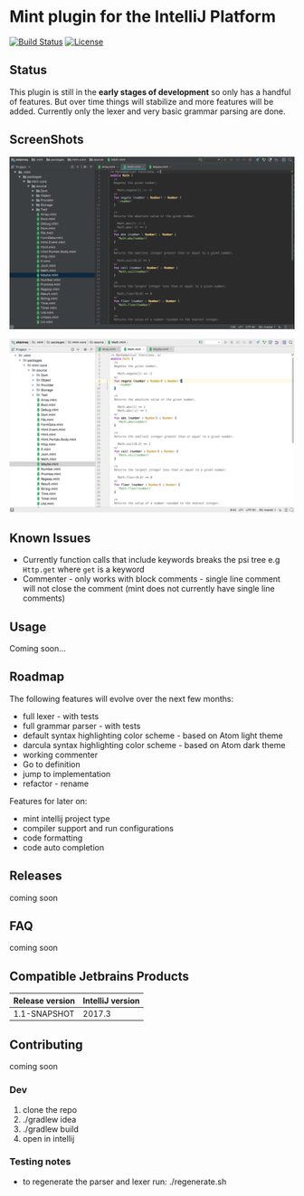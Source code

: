 # Mint plugin for the IntelliJ Platform


[![Build Status](https://travis-ci.org/kingsleyh/intellij-mint.svg?branch=master)](https://travis-ci.org/kingsleyh/intellij-mint)
[![License](https://img.shields.io/badge/License-BSD%203--Clause-blue.svg)](https://opensource.org/licenses/BSD-3-Clause)


## Status

This plugin is still in the **early stages of development** so only has a handful of features. But over time things will stabilize and more features will be added. Currently 
only the lexer and very basic grammar parsing are done.
 
## ScreenShots

![darcula](.README/darcula_mint.png) 

![default](.README/default_mint.png) 
 
## Known Issues
* Currently function calls that include keywords breaks the psi tree e.g `Http.get` where `get` is a keyword
* Commenter - only works with block comments - single line comment will not close the comment (mint does not currently have single line comments)
 
## Usage

Coming soon...

## Roadmap

The following features will evolve over the next few months:

* full lexer - with tests
* full grammar parser - with tests
* default syntax highlighting color scheme - based on Atom light theme
* darcula syntax highlighting color scheme - based on Atom dark theme
* working commenter
* Go to definition
* jump to implementation
* refactor - rename

Features for later on:

* mint intellij project type
* compiler support and run configurations
* code formatting
* code auto completion

## Releases

coming soon

## FAQ

coming soon 

## Compatible Jetbrains Products

| Release version | IntelliJ version |
|-----------------|------------------|
| 1.1-SNAPSHOT    | 2017.3           |


## Contributing
 
coming soon 

### Dev

1. clone the repo
2. ./gradlew idea
3. ./gradlew build
4. open in intellij

### Testing notes

* to regenerate the parser and lexer run: ./regenerate.sh 

